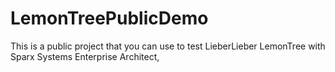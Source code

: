 # LemonTreePublicDemo
This is a public project that you can use to test LieberLieber LemonTree with Sparx Systems Enterprise Architect,
